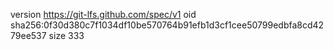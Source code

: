 version https://git-lfs.github.com/spec/v1
oid sha256:0f30d380c7f1034df10be570764b91efb1d3cf1cee50799edbfa8cd4279ee537
size 333
